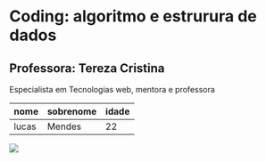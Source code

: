 # Coding: algoritmo e estrurura de dados

## Professora: Tereza Cristina 

Especialista em Tecnologias web, mentora e professora


|nome|sobrenome|idade|
|----|---------|-----|
|lucas| Mendes| 22|

![](https://www.stickersdevs.com.br/wp-content/uploads/2017/03/github-octocat-adesivo-stickers-devs-600x600.png)

